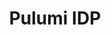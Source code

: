 ---
title: "Pulumi IDP"
layout: internal-developer-platforms

meta_title: "Pulumi IDP"
meta_desc: The Fastest, Most Secure Way to Deliver Cloud Infrastructure
meta_image: /images/product/platform-teams-meta.png

aliases:
    - /solutions/platforms/

overview:
  title: Accelerate Cloud Delivery with Secure Developer Self-Service
  description: Pulumi IDP is a modern internal developer platform built on Pulumi’s flagship infrastructure as code technology. It delivers flexible self-service infrastructure access to developers, data scientists, and more while enabling platform teams to embed security, compliance, and operational controls by design. Organizations can go from idea to cloud in minutes, not months.
  cta: Get Started with Pulumi IDP
  link: /docs/idp/get-started/

why_idp:
  title: Why Pulumi IDP?
  description: Pulumi IDP eliminates the trade-off between building a custom internal developer platform and adopting a rigid off-the-shelf solution. Platform engineering teams define reusable best practices and guardrails, while developers gain flexible, self-service access to production-ready cloud infrastructure that meets enterprise standards out of the box.
  benefits:
    - title: Faster Delivery
      description: Go from idea to cloud in minutes, not months, with golden paths and reusable building blocks.
      icon: rocketship
      color: salmon
    - title: Built-in Governance
      description: Enforce security, compliance, cost, and operational best practices automatically.
      icon: security
      color: blue
    - title: Flexible Self-Service
      description: Let teams work how they want – via code, YAML, UI, or APIs – governed by consistent standards and policies.
      icon: nodes-and-rays
      color: yellow
    - title: Full Lifecycle Management
      description: Manage Day 0 setup, Day 1 provisioning, and Day 2+ operations with confidence.
      icon: cycle
      color: fuchsia

building_blocks:
  title: "Pulumi IDP: Building Blocks for Your Internal Developer Platform"
  items:
    - header: "Codify and Enforce Organizational Best Practices Using Components, Templates, Policies"
      subheader: "Platform engineers define infrastructure standards as building blocks:"
      body:
        - "**Components**: Encapsulate infrastructure best practices in reusable building blocks written in any language."
        - "**Templates**: Scaffold new projects (applications, microservices, clusters) using standardized blueprints."
        - "**Policies**: Automatically enforce security, compliance, cost, and operational rules across all infrastructure."
      graphic: /images/product/idp-components.png
    - header: Enable Flexible Developer Self-Service with Guardrails
      subheader: "Developers can provision and manage cloud resources using their preferred interface:"
      body:
        - "**Code**: Directly write infrastructure as code in preferred programming languages."
        - "**Low-Code**: Use simple YAML templates with CI/CD pipelines created by platform teams for fast provisioning."
        - "**No-Code**: Deploy infrastructure with Pulumi’s new project wizard or a custom developer portal."
        - "**REST API**: Programmatically manage infrastructure via standard HTTP requests."
      graphic: /images/product/idp-flexible-interfaces.png
    - header: Secure and Scale Your Day Two Operations and Beyond
      subheader: Pulumi IDP goes beyond provisioning with built-in tools to help teams secure, govern, and evolve infrastructure as their environments grow.
      body:
        - "**Manage Drift and Compliance**: Detect configuration drift and enforce policies across existing infrastructure."
        - "**Visual Importer**: Discover unmanaged resources, generate IaC code, and bring them under Pulumi management with a few clicks."
        - "**Versioning and Change Controls**: Roll out template updates and manage change with built-in approvals and audit trails."
        - "**Enterprise-Grade IAM**: Define fine-grained access with custom roles, team permissions, and SAML/SSO integration."
      graphic: /images/product/insights-policy.png

learn:
    title: Get Started
    items:
        - title: Unlock Secure, Standardized Self-Service Infrastructure
          description: Pulumi IDP is the fastest, most secure way to deliver cloud infrastructure at scale. Empower your platform and development teams to collaborate, innovate, and ship faster with built-in security, governance, and full lifecycle control.
          buttons:
            - link: https://app.pulumi.com/
              type: primary
              action: Try Pulumi IDP
        - title: Documentation
          description: Review our documentation to learn more about Pulumi IDP.
          buttons:
            - link: /docs/idp/get-started/
              type: secondary
              action: Pulumi IDP Docs
---